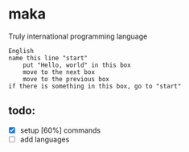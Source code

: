 # maka
Truly international programming language

```gherkin
English
name this line "start"
	put "Hello, world" in this box
	move to the next box
	move to the previous box
if there is something in this box, go to "start"
```
## todo:
- [x] setup
[60%] commands
- [ ] add languages